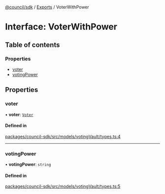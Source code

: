[@council/sdk](../README.md) / [Exports](../modules.md) / VoterWithPower

# Interface: VoterWithPower

## Table of contents

### Properties

- [voter](VoterWithPower.md#voter)
- [votingPower](VoterWithPower.md#votingpower)

## Properties

### voter

• **voter**: [`Voter`](../classes/Voter.md)

#### Defined in

[packages/council-sdk/src/models/votingVault/types.ts:4](https://github.com/delv-tech/council-monorepo/blob/c29492c/packages/council-sdk/src/models/votingVault/types.ts#L4)

___

### votingPower

• **votingPower**: `string`

#### Defined in

[packages/council-sdk/src/models/votingVault/types.ts:5](https://github.com/delv-tech/council-monorepo/blob/c29492c/packages/council-sdk/src/models/votingVault/types.ts#L5)

